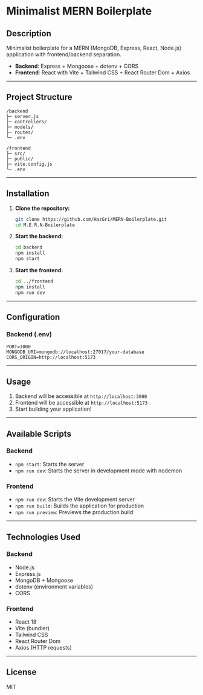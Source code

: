 # Minimalist MERN Boilerplate

## Description

Minimalist boilerplate for a MERN (MongoDB, Express, React, Node.js) application with frontend/backend separation.

- **Backend**: Express + Mongoose + dotenv + CORS  
- **Frontend**: React with Vite + Tailwind CSS + React Router Dom + Axios

---

## Project Structure

```
/backend
├─ server.js
├─ controllers/
├─ models/
├─ routes/
└─ .env

/frontend
├─ src/
├─ public/
├─ vite.config.js
└─ .env
```

---

## Installation

1. **Clone the repository:**
   ```bash
   git clone https://github.com/HazGri/MERN-Boilerplate.git
   cd M.E.R.N-Boilerplate
   ```

2. **Start the backend:**
   ```bash
   cd backend
   npm install
   npm start
   ```

3. **Start the frontend:**
   ```bash
   cd ../frontend
   npm install
   npm run dev
   ```

---

## Configuration

### Backend (.env)
```env
PORT=3000
MONGODB_URI=mongodb://localhost:27017/your-database
CORS_ORIGIN=http://localhost:5173
```

---

## Usage

1. Backend will be accessible at `http://localhost:3000`
2. Frontend will be accessible at `http://localhost:5173`
3. Start building your application!

---

## Available Scripts

### Backend
- `npm start`: Starts the server
- `npm run dev`: Starts the server in development mode with nodemon

### Frontend
- `npm run dev`: Starts the Vite development server
- `npm run build`: Builds the application for production
- `npm run preview`: Previews the production build

---

## Technologies Used

### Backend
- Node.js
- Express.js
- MongoDB + Mongoose
- dotenv (environment variables)
- CORS

### Frontend
- React 18
- Vite (bundler)
- Tailwind CSS
- React Router Dom
- Axios (HTTP requests)

---

## License

MIT